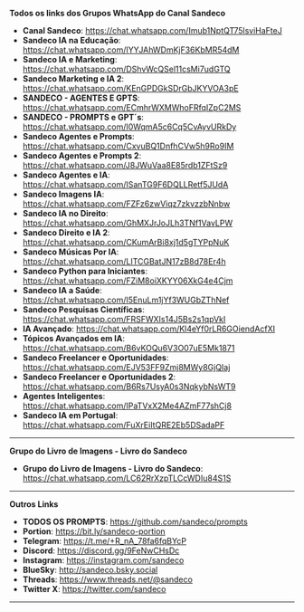 **Todos os links dos Grupos WhatsApp do Canal Sandeco**

- **Canal Sandeco**: https://chat.whatsapp.com/Imub1NptQT75lsviHaFteJ
- **Sandeco IA na Educação**: https://chat.whatsapp.com/IYYJAhWDmKjF36KbMR54dM
- **Sandeco IA e Marketing**: https://chat.whatsapp.com/DShvWcQSel11csMi7udGTQ
- **Sandeco Marketing e IA 2**: https://chat.whatsapp.com/KEnGPDGkSDrGbJKYVOA3pE
- **SANDECO - AGENTES E GPTS**: https://chat.whatsapp.com/ECmhrWXMWhoFRfqIZpC2MS  
- **SANDECO - PROMPTS e GPT´s**: https://chat.whatsapp.com/I0WqmA5c6Cq5CvAyvURkDy  
- **Sandeco Agentes e Prompts**: https://chat.whatsapp.com/CxvuBQ1DnfhCVw5h9Ro9IM  
- **Sandeco Agentes e Prompts 2**: https://chat.whatsapp.com/J8JWuVaa8E85rdb1ZFtSz9
- **Sandeco Agentes e IA**:  https://chat.whatsapp.com/ISanTG9F6DQLLRetf5JUdA
- **Sandeco Imagens IA**: https://chat.whatsapp.com/FZFz6zwViqz7zkvzzbNnbw 
- **Sandeco IA no Direito**: https://chat.whatsapp.com/GhMXJrJoJLh3TNf1VavLPW
- **Sandeco Direito e IA 2**: https://chat.whatsapp.com/CKumArBi8xj1d5gTYPpNuK
- **Sandeco Músicas Por IA**: https://chat.whatsapp.com/LITCGBatJN17zB8d78Er4h
- **Sandeco Python para Iniciantes**: https://chat.whatsapp.com/FZiM8oiXKYY06XkG4e4Cjm 
- **Sandeco IA a Saúde**: https://chat.whatsapp.com/I5EnuLm1jYf3WUGbZThNef
- **Sandeco Pesquisas Científicas**: https://chat.whatsapp.com/FRSFWXIs14J5Bs2s1qpVkI  
- **IA Avançado**: https://chat.whatsapp.com/Kl4eYf0rLR6GOiendAcfXI
- **Tópicos Avançados em IA**: https://chat.whatsapp.com/B6vKOQu6V3O07uE5Mk1871
- **Sandeco Freelancer e Oportunidades**: https://chat.whatsapp.com/EJV53FF9Zmj8MWy8GjQIaj
- **Sandeco Freelancer e Oportunidades 2**: https://chat.whatsapp.com/B6Rs7UsyA0s3NqkybNsWT9
- **Agentes Inteligentes**: https://chat.whatsapp.com/IPaTVxX2Me4AZmF77shCj8
- **Sandeco IA em Portugal**: https://chat.whatsapp.com/FuXrEiItQRE2Eb5DSadaPF
---

**Grupo do Livro de Imagens - Livro do Sandeco**

- **Grupo do Livro de Imagens - Livro do Sandeco**: https://chat.whatsapp.com/LC62RrXzpTLCcWDIu84S1S

---

**Outros Links**

- **TODOS OS PROMPTS**: https://github.com/sandeco/prompts  
- **Portion**: https://bit.ly/sandeco-portion  
- **Telegram**: https://t.me/+R_nA_78fa6fqBYcP  
- **Discord**: https://discord.gg/9FeNwCHsDc  
- **Instagram**: https://instagram.com/sandeco  
- **BlueSky**: http://sandeco.bsky.social
- **Threads**: https://www.threads.net/@sandeco
- **Twitter X**: https://twitter.com/sandeco  

---
